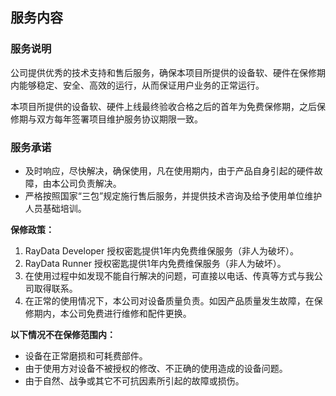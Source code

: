 ## 服务内容
### 服务说明
公司提供优秀的技术支持和售后服务，确保本项目所提供的设备软、硬件在保修期内能够稳定、安全、高效的运行，从而保证用户业务的正常运行。

本项目所提供的设备软、硬件上线最终验收合格之后的首年为免费保修期，之后保修期与双方每年签署项目维护服务协议期限一致。 

### 服务承诺
- 及时响应，尽快解决，确保使用，凡在使用期内，由于产品自身引起的硬件故障，由本公司负责解决。
- 严格按照国家“三包”规定施行售后服务，并提供技术咨询及给予使用单位维护人员基础培训。

**保修政策：**
1. RayData Developer 授权密匙提供1年内免费维保服务（非人为破坏）。
2. RayData Runner 授权密匙提供1年内免费维保服务（非人为破坏）。
3. 在使用过程中如发现不能自行解决的问题，可直接以电话、传真等方式与我公司取得联系。  
4. 在正常的使用情况下，本公司对设备质量负责。如因产品质量发生故障，在保修期内，本公司免费进行维修和配件更换。  

**以下情况不在保修范围内：** 
- 设备在正常磨损和可耗费部件。
- 由于使用方对设备不被授权的修改、不正确的使用造成的设备问题。
- 由于自然、战争或其它不可抗因素所引起的故障或损伤。
